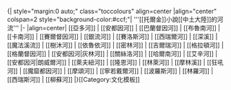 <br clear=all>
{| style="margin:0 auto;" class="toccolours" align=center
|align="center" colspan=2 style="background-color:#ccf;"| '''[[托爾金]]小說[[中土大陸]]的河流'''
|-
|align=center| [[亞多河]] | [[安都因河]] | [[巴蘭督因河]] | [[布魯南河]] | [[卡南河]] | [[賽爾督因河]] | [[銀流河]] | [[賽洛斯河]] | [[西瑞爾河]] | [[深溪]] | [[魔法溪流]] | [[樹沐河]] |  [[依魯依河]] | [[密林河]] | [[吉爾瑞河]] | [[格拉頓河]] | [[格蘭督因河]] | [[安都因河|灰林河]] | [[關絲洛河]] | [[哈爾南河]] | [[艾辛河]] | [[安都因河|朗威爾河]] | [[萊夫紐河]] | [[隆恩河]] | [[林萊河]] | [[摩林溪]] | [[狂吼河]] | [[魔窟都因河]] | [[摩頌河]] | [[寧若戴爾河]] | [[波羅斯河]] | [[林羅河]] |   [[西瑞斯河]] |   [[柳蘇河]]
|}<noinclude>[[Category:文化模板]]</noinclude>